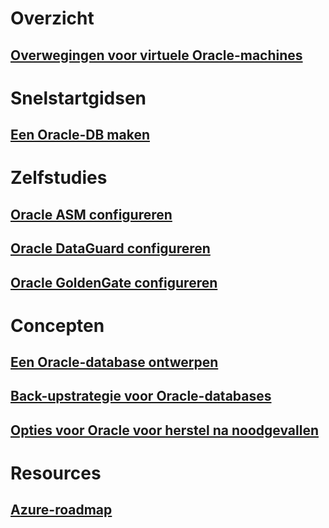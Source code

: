 # Overzicht

## [Overwegingen voor virtuele Oracle-machines](oracle-considerations.md)

# Snelstartgidsen

## [Een Oracle-DB maken](oracle-database-quick-create.md)

# Zelfstudies

## [Oracle ASM configureren](configure-oracle-asm.md)

## [Oracle DataGuard configureren](configure-oracle-dataguard.md)

## [Oracle GoldenGate configureren](configure-oracle-golden-gate.md)

# Concepten

## [Een Oracle-database ontwerpen](oracle-design.md)

## [Back-upstrategie voor Oracle-databases](oracle-backup-recovery.md)

## [Opties voor Oracle voor herstel na noodgevallen](oracle-disaster-recovery.md)

# Resources

## [Azure-roadmap](https://azure.microsoft.com/roadmap/)

